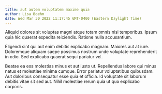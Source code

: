 ```yaml
---
title: aut autem voluptatem maxime quia
author: Lisa Boehm
date: Wed Mar 30 2022 11:17:45 GMT-0400 (Eastern Daylight Time)
---
```

Aliquid dolores sit voluptas magni atque totam omnis nisi temporibus. Ipsum quia hic quaerat expedita reiciendis. Ratione nulla accusantium.

 Eligendi sint qui aut enim debitis explicabo magnam. Maiores aut at iure. Doloremque aliquam saepe possimus nostrum unde voluptate reprehenderit in odio. Sed explicabo quaerat sequi pariatur vel.

 Beatae ea eos molestias minus et aut iusto ut. Repellendus labore qui minus natus et molestiae minima cumque. Error pariatur voluptatibus quibusdam. Aut doloribus consequatur esse quia et officia. Id voluptate sit laborum debitis vitae sit sed aut. Nihil molestiae rerum quia ut quo explicabo corporis.